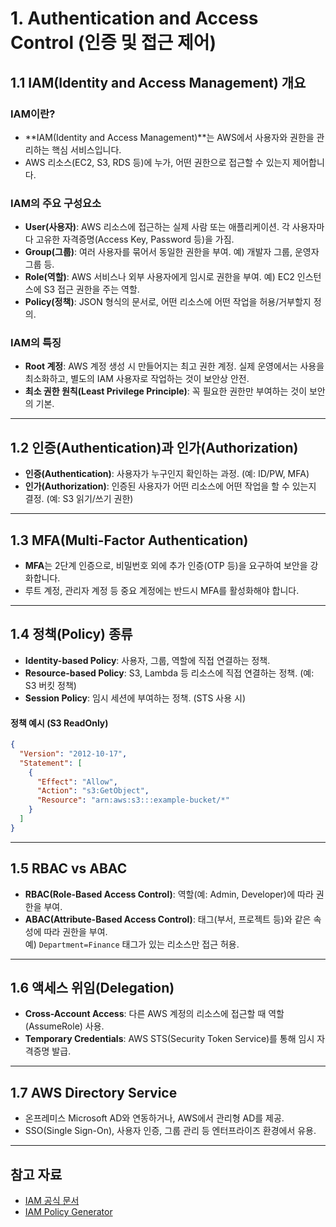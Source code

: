 # 1. Authentication and Access Control (인증 및 접근 제어)

## 1.1 IAM(Identity and Access Management) 개요

### IAM이란?
- **IAM(Identity and Access Management)**는 AWS에서 사용자와 권한을 관리하는 핵심 서비스입니다.
- AWS 리소스(EC2, S3, RDS 등)에 누가, 어떤 권한으로 접근할 수 있는지 제어합니다.

### IAM의 주요 구성요소
- **User(사용자)**: AWS 리소스에 접근하는 실제 사람 또는 애플리케이션. 각 사용자마다 고유한 자격증명(Access Key, Password 등)을 가짐.
- **Group(그룹)**: 여러 사용자를 묶어서 동일한 권한을 부여. 예) 개발자 그룹, 운영자 그룹 등.
- **Role(역할)**: AWS 서비스나 외부 사용자에게 임시로 권한을 부여. 예) EC2 인스턴스에 S3 접근 권한을 주는 역할.
- **Policy(정책)**: JSON 형식의 문서로, 어떤 리소스에 어떤 작업을 허용/거부할지 정의.

### IAM의 특징
- **Root 계정**: AWS 계정 생성 시 만들어지는 최고 권한 계정. 실제 운영에서는 사용을 최소화하고, 별도의 IAM 사용자로 작업하는 것이 보안상 안전.
- **최소 권한 원칙(Least Privilege Principle)**: 꼭 필요한 권한만 부여하는 것이 보안의 기본.

---

## 1.2 인증(Authentication)과 인가(Authorization)

- **인증(Authentication)**: 사용자가 누구인지 확인하는 과정. (예: ID/PW, MFA)
- **인가(Authorization)**: 인증된 사용자가 어떤 리소스에 어떤 작업을 할 수 있는지 결정. (예: S3 읽기/쓰기 권한)

---

## 1.3 MFA(Multi-Factor Authentication)

- **MFA**는 2단계 인증으로, 비밀번호 외에 추가 인증(OTP 등)을 요구하여 보안을 강화합니다.
- 루트 계정, 관리자 계정 등 중요 계정에는 반드시 MFA를 활성화해야 합니다.

---

## 1.4 정책(Policy) 종류

- **Identity-based Policy**: 사용자, 그룹, 역할에 직접 연결하는 정책.
- **Resource-based Policy**: S3, Lambda 등 리소스에 직접 연결하는 정책. (예: S3 버킷 정책)
- **Session Policy**: 임시 세션에 부여하는 정책. (STS 사용 시)

#### 정책 예시 (S3 ReadOnly)
```json
{
  "Version": "2012-10-17",
  "Statement": [
    {
      "Effect": "Allow",
      "Action": "s3:GetObject",
      "Resource": "arn:aws:s3:::example-bucket/*"
    }
  ]
}
```

---

## 1.5 RBAC vs ABAC

- **RBAC(Role-Based Access Control)**: 역할(예: Admin, Developer)에 따라 권한을 부여.
- **ABAC(Attribute-Based Access Control)**: 태그(부서, 프로젝트 등)와 같은 속성에 따라 권한을 부여.  
  예) `Department=Finance` 태그가 있는 리소스만 접근 허용.

---

## 1.6 액세스 위임(Delegation)

- **Cross-Account Access**: 다른 AWS 계정의 리소스에 접근할 때 역할(AssumeRole) 사용.
- **Temporary Credentials**: AWS STS(Security Token Service)를 통해 임시 자격증명 발급.

---

## 1.7 AWS Directory Service

- 온프레미스 Microsoft AD와 연동하거나, AWS에서 관리형 AD를 제공.
- SSO(Single Sign-On), 사용자 인증, 그룹 관리 등 엔터프라이즈 환경에서 유용.

---

## 참고 자료

- [IAM 공식 문서](https://docs.aws.amazon.com/ko_kr/IAM/latest/UserGuide/introduction.html)
- [IAM Policy Generator](https://awspolicygen.s3.amazonaws.com/policygen.html)
